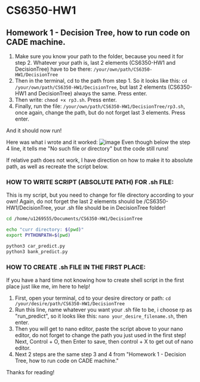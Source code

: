 # CS6350-HW1

## Homework 1 - Decision Tree, how to run code on CADE machine.
1. Make sure you know your path to the folder, because you need it for step 2. Whatever your path is, last 2 elements (CS6350-HW1 and DecisionTree) have to be there: `/your/own/path/CS6350-HW1/DecisionTree`
2. Then in the terminal, cd to the path from step 1. So it looks like this: `cd /your/own/path/CS6350-HW1/DecisionTree`, but last 2 elements (CS6350-HW1 and DecisionTree) always the same. Press enter.
3. Then write: `chmod +x rp3.sh`. Press enter.
4. Finally, run the file: `/your/own/path/CS6350-HW1/DecisionTree/rp3.sh`, once again, change the path, but do not forget last 3 elements. Press enter.

And it should now run!

Here was what i wrote and it worked:
![image](https://github.com/user-attachments/assets/88132f57-5bb5-470f-b5bd-c0f0c4f4ac82)
Even though below the step 4 line, it tells me "No such file or directory" but the code still runs!

If relative path does not work, I have direction on how to make it to absolute path, as well as recreate the script below.
### HOW TO WRITE SCRIPT (ABSOLUTE PATH) FOR .sh FILE: 
This is my script, but you need to change for file directory according to your own! Again, do not forget the last 2 elements should be /CS6350-HW1/DecisionTree, your .sh file should be in DecisionTree folder!

```bash
cd /home/u1269555/Documents/CS6350-HW1/DecisionTree

echo "curr directory: $(pwd)"
export PYTHONPATH=$(pwd)

python3 car_predict.py
python3 bank_predict.py
```

### HOW TO CREATE .sh FILE IN THE FIRST PLACE:
If you have a hard time not knowing how to create shell script in the first place just like me, im here to help!
1. First, open your terminal, cd to your desire directory or path:
`cd /your/desire/path/CS6350-HW1/DecisionTree`
2. Run this line, name whatever you want your .sh file to be, i choose rp as "run_predict", so it looks like this: `nano your_desire_filename.sh`, then enter.
3. Then you will get to nano editor, paste the script above to your nano editor, do not forget to change the path you just used in the first step! Next, Control + O, then Enter to save, then control + X to get out of nano editor.
4. Next 2 steps are the same step 3 and 4 from "Homework 1 - Decision Tree, how to run code on CADE machine."

Thanks for reading!
